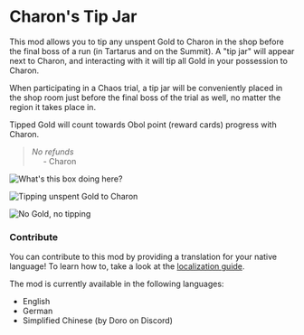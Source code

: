 # Charon's Tip Jar

This mod allows you to tip any unspent Gold to Charon in the shop before the final boss of a run (in Tartarus and on the Summit).
A "tip jar" will appear next to Charon, and interacting with it will tip all Gold in your possession to Charon.

When participating in a Chaos trial, a tip jar will be conveniently placed in the shop room just before the final boss of the trial as well, no matter the region it takes place in.

Tipped Gold will count towards Obol point (reward cards) progress with Charon.

> *No refunds*
> <br>&nbsp;&nbsp;&nbsp;&nbsp; \- Charon

![What's this box doing here?](https://github.com/user-attachments/assets/117b79e7-445d-412a-ac9c-1d1d0d68bc61)

![Tipping unspent Gold to Charon](https://github.com/user-attachments/assets/fd48bf46-97db-45a1-b10a-4dc6254f27d9)

![No Gold, no tipping](https://github.com/user-attachments/assets/35c6b35f-deef-4eb5-a80e-18e774f0e665)

### Contribute

You can contribute to this mod by providing a translation for your native language!
To learn how to, take a look at the [localization guide](https://github.com/NikkelM/Hades-II-CharonsTipJar/blob/main/src/Game/Text/README.md).

The mod is currently available in the following languages:

- English
- German
- Simplified Chinese (by Doro on Discord)
